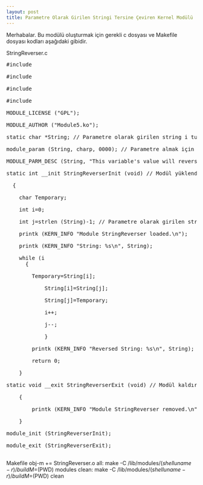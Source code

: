 ```yaml
---
layout: post
title: Parametre Olarak Girilen Stringi Tersine Çeviren Kernel Modülü
---
```


Merhabalar. Bu modülü oluşturmak için gerekli c dosyası ve Makefile dosyası kodları aşağıdaki gibidir.

StringReverser.c
<pre>
#include <linux/module.h><br/>
#include <linux/kernel.h><br/>
#include <linux/init.h><br/>
#include <linux/moduleparam.h><br/>
MODULE_LICENSE ("GPL");<br/>
MODULE_AUTHOR ("Module5.ko");<br/>
static char *String; // Parametre olarak girilen string i tutar.<br/>
module_param (String, charp, 0000); // Parametre almak için kullanılan, değişken adı, değişken türü, verilecek izinleri parametre olarak alan fonksiyon.<br/>
MODULE_PARM_DESC (String, "This variable's value will reverse.");<br/>
static int __init StringReverserInit (void) // Modül yüklendiğinde çalışacak fonksiyon.<br/>
&nbsp;&nbsp;{<br/>
&nbsp;&nbsp;&nbsp;&nbsp;char Temporary;<br/>
&nbsp;&nbsp;&nbsp;&nbsp;int i=0;<br/>
&nbsp;&nbsp;&nbsp;&nbsp;int j=strlen (String)-1; // Parametre olarak girilen string in uzunluğunun 1 eksiğini tutar.<br/>
&nbsp;&nbsp;&nbsp;&nbsp;printk (KERN_INFO "Module StringReverser loaded.\n");<br/>
&nbsp;&nbsp;&nbsp;&nbsp;printk (KERN_INFO "String: %s\n", String);<br/>
&nbsp;&nbsp;&nbsp;&nbsp;while (i<j) // Ters çevirme işlemleri gerçekleşir.<br/>
&nbsp;&nbsp;&nbsp;&nbsp;&nbsp;&nbsp;{<br/>
&nbsp;&nbsp;&nbsp;&nbsp;&nbsp;&nbsp;&nbsp;&nbsp;Temporary=String[i];<br/>
		    String[i]=String[j];<br/>
		    String[j]=Temporary;<br/>
		    i++;<br/>
		    j--;<br/>
			}<br/>
		printk (KERN_INFO "Reversed String: %s\n", String);<br/>
		return 0;<br/>
	}<br/>
static void __exit StringReverserExit (void) // Modül kaldırıldığında çalışacak fonksiyon.<br/>
	{<br/>
		printk (KERN_INFO "Module StringReverser removed.\n");<br/>
	}<br/>
module_init (StringReverserInit);<br/>
module_exit (StringReverserExit);<br/>
</pre>
Makefile
obj-m += StringReverser.o
all:
	make -C /lib/modules/$(shell uname -r)/build M=$(PWD) modules
clean:
	make -C /lib/modules/$(shell uname -r)/build M=$(PWD) clean
